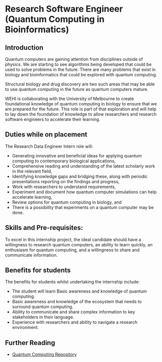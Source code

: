 # Research Software Engineer (Quantum Computing in Bioinformatics) 

## Introduction

Quantum computers are gaining attention from disciplines outside of physics. We are starting to see algorithms being developed that could be used to solve problems in the future. There are many problems that exist in biology and bioinformatics that could be explored with quantum computing. 

Structural biology and drug discovery are two such areas that may be able to use quantum computing in the future as quantum computers mature.  

WEHI is collaborating with the University of Melbourne to create foundational knowledge of quantum computing in biology to ensure that we are prepared for the future. This role is part of that exploration and will help to lay down the foundation of knowledge to allow researchers and research software engineers to accelerate their learning.  

## Duties while on placement

The Research Data Engineer Intern role will: 
- Generating innovative and beneficial ideas for applying quantum computing to contemporary biological applications,
- Comprehensive reading and understanding of the latest scholarly work in the relevant field,
- Identifying knowledge gaps and bridging these, along with periodic presentations reporting on the findings and progress,
- Work with researchers to understand requirements,
- Experiment and document how quantum computer simulations can help accelerate learning,
- Review options for quantum computing in biology, and 
- There is a possibility that experiments on a quantum computer may be done. 

## Skills and Pre-requisites:

To excel in this internship project, the ideal candidate should have a willingness to research quantum computers, an ability to learn quickly, an enthusiasm for quantum computing, and a willingness to share and communicate information. 



## Benefits for students 

The benefits for students whilst undertaking the internship include:

- The student will learn Basic awareness and knowledge of quantum computing.
- Basic awareness and knowledge of the ecosystem that needs to surround quantum computing. 
- Ability to communicate and share complex information to key stakeholders in their language. 
- Experience with researchers and ability to navigate a research environment.

## Further Reading
- [Quantum Computing Repository](https://github.com/WEHI-ResearchComputing/quantum-computing)
